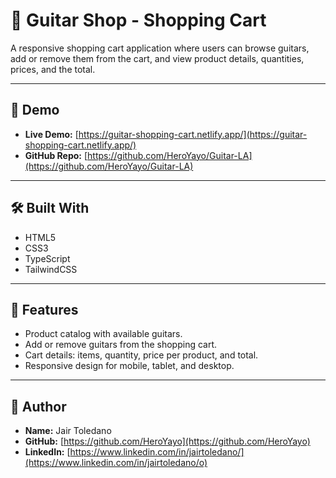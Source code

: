 # 🎸 Guitar Shop - Shopping Cart

A responsive shopping cart application where users can browse guitars, add or remove them from the cart, and view product details, quantities, prices, and the total.

---

## 🚀 Demo

- **Live Demo:** [https://guitar-shopping-cart.netlify.app/](https://guitar-shopping-cart.netlify.app/)  
- **GitHub Repo:** [https://github.com/HeroYayo/Guitar-LA](https://github.com/HeroYayo/Guitar-LA)  

---

## 🛠️ Built With

- HTML5  
- CSS3  
- TypeScript  
- TailwindCSS  

---

## 📖 Features

- Product catalog with available guitars.  
- Add or remove guitars from the shopping cart.  
- Cart details: items, quantity, price per product, and total.  
- Responsive design for mobile, tablet, and desktop.  

---

## 👤 Author

- **Name:** Jair Toledano  
- **GitHub:** [https://github.com/HeroYayo](https://github.com/HeroYayo)  
- **LinkedIn:** [https://www.linkedin.com/in/jairtoledano/](https://www.linkedin.com/in/jairtoledano/o) 
